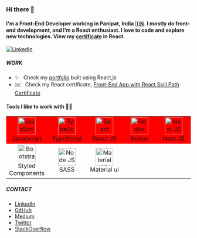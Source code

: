### Hi there 👋

#### I'm a Front-End Developer working in Panipat, India :india:. I mostly do front-end development, and I’m a React enthusiast. I love to code and explore new technologies. View my [certificate](https://www.codecademy.com/profiles/sawankhanchi/certificates/5c9ce0b45f1de879ebcad4fd "Front-End App with React Skill Path Certificate") in React. 

[![LinkedIn](https://img.shields.io/badge/LinkedIn-0077B5?style=flat&logo=linkedin&logoColor=white)](https://www.linkedin.com/in/sawankhanchi16/ "Sawan Khanchi on LinkedIn")

##### WORK

- ✨ &nbsp; Check my [portfolio](https://sawankhanchi.netlify.app/ "Sawan Khanchi") built using React,js
- :envelope: &nbsp; Check my React certificate, [Front-End App with React Skill Path Certificate](https://www.codecademy.com/profiles/sawankhanchi/certificates/5c9ce0b45f1de879ebcad4fd 'Certificate')

#### Tools I like to work with 👨‍💻

<table align="">
  <tr bgcolor="red">
    <td align="center" width="96">
      <a href="#">
        <img src="https://upload.wikimedia.org/wikipedia/commons/thumb/9/99/Unofficial_JavaScript_logo_2.svg/1024px-Unofficial_JavaScript_logo_2.svg.png" width="48" height="48" alt="JavaScript" />
      </a>
      <br>JavaScript
    </td>
		<td align="center" width="96">
      <a href="#">
        <img src="https://upload.wikimedia.org/wikipedia/commons/thumb/4/4c/Typescript_logo_2020.svg/1200px-Typescript_logo_2020.svg.png" width="48" height="48" alt="TypeScript" />
      </a>
      <br>TypeScript
    </td>
		<td align="center" width="96">
      <a href="#">
        <img src="https://brandlogos.net/wp-content/uploads/2020/09/react-logo.png" width="48" height="48" alt="React" />
      </a>
      <br>React JS
    </td>
		<td align="center" width="96"> 
      <a href="#" >
        <img src="https://cdn.worldvectorlogo.com/logos/redux.svg" width="48" height="48" alt="Redux" />
      </a>
      <br>Redux
    </td>
		<td align="center" width="96"> 
      <a href="#" >
        <img src="https://raw.githubusercontent.com/samfromaway/samfromaway/master/.github/images/nextjs.png" width="48" height="48" alt="Next JS" />
      </a>
      <br>Next JS
    </td>
  </tr>
	<tr>
		<td align="center" width="96">
      <a href="#">
        <img src="https://raw.githubusercontent.com/styled-components/brand/master/styled-components.png" width="48" height="48" alt="Bootstrap" />
      </a>
      <br>Styled Components
    </td>
		<td align="center" width="96">
      <a href="#">
        <img src="https://sass-lang.com/assets/img/styleguide/color-1c4aab2b.png" width="48" height="48" alt="Node JS" />
      </a>
      <br>SASS
    </td>
    <td align="center" width="96">
      <a href="#">
        <img src="https://media.zeemly.com/zeemly/product/material-ui.png" width="48" height="48" alt="Material UI" />
      </a>
      <br>Material ui
    </td>
  </tr>
</table>

##### CONTACT
- [LinkedIn](https://www.linkedin.com/in/sawankhanchi16/ "Sawan Khanchi on LinkedIn") 
- [GitHub](https://github.com/sawankhanchi "Sawan Khanchi on GitHub") 
- [Medium](https://medium.com/@sawankhanchi "Sawan Khanchi on Medium") 
- [Twitter](https://twitter.com/skhanchi16 "Sawan Khanchi on Twitter") 
- [StackOverflow](https://stackoverflow.com/users/18812949/sawan-khanchi "Sawan Khanchi on StackOverflow")
